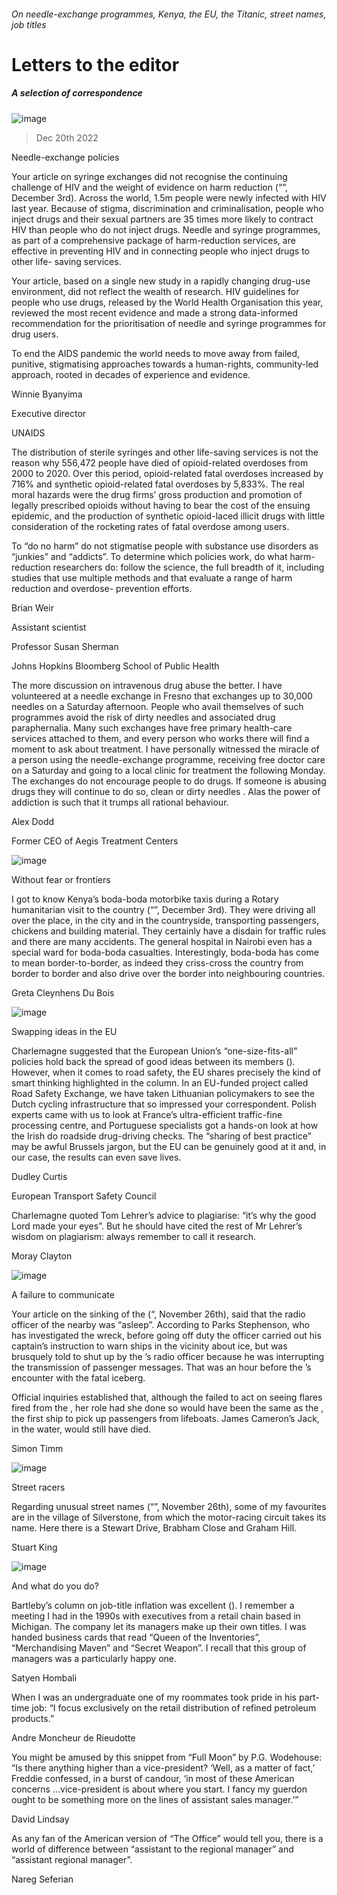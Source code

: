 ###### On needle-exchange programmes, Kenya, the EU, the Titanic, street names, job titles
# Letters to the editor 
##### A selection of correspondence 
![image](images/20221203_USP501.jpg) 
> Dec 20th 2022 

Needle-exchange policies
Your article on syringe exchanges did not recognise the continuing challenge of HIV and the weight of evidence on harm reduction (“”, December 3rd). Across the world, 1.5m people were newly infected with HIV last year. Because of stigma, discrimination and criminalisation, people who inject drugs and their sexual partners are 35 times more likely to contract HIV than people who do not inject drugs. Needle and syringe programmes, as part of a comprehensive package of harm-reduction services, are effective in preventing HIV and in connecting people who inject drugs to other life- saving services. 
Your article, based on a single new study in a rapidly changing drug-use environment, did not reflect the wealth of research. HIV guidelines for people who use drugs, released by the World Health Organisation this year, reviewed the most recent evidence and made a strong data-informed recommendation for the prioritisation of needle and syringe programmes for drug users. 
To end the AIDS pandemic the world needs to move away from failed, punitive, stigmatising approaches towards a human-rights, community-led approach, rooted in decades of experience and evidence. 
Winnie Byanyima
Executive director 
UNAIDS

The distribution of sterile syringes and other life-saving services is not the reason why 556,472 people have died of opioid-related overdoses from 2000 to 2020. Over this period, opioid-related fatal overdoses increased by 716% and synthetic opioid-related fatal overdoses by 5,833%. The real moral hazards were the drug firms’ gross production and promotion of legally prescribed opioids without having to bear the cost of the ensuing epidemic, and the production of synthetic opioid-laced illicit drugs with little consideration of the rocketing rates of fatal overdose among users.
To “do no harm” do not stigmatise people with substance use disorders as “junkies” and “addicts”. To determine which policies work, do what harm-reduction researchers do: follow the science, the full breadth of it, including studies that use multiple methods and that evaluate a range of harm reduction and overdose- prevention efforts. 
Brian Weir
Assistant scientist
Professor Susan Sherman
Johns Hopkins Bloomberg School of Public Health

The more discussion on intravenous drug abuse the better. I have volunteered at a needle exchange in Fresno that exchanges up to 30,000 needles on a Saturday afternoon. People who avail themselves of such programmes avoid the risk of dirty needles and associated drug paraphernalia. Many such exchanges have free primary health-care services attached to them, and every person who works there will find a moment to ask about treatment. I have personally witnessed the miracle of a person using the needle-exchange programme, receiving free doctor care on a Saturday and going to a local clinic for treatment the following Monday. The exchanges do not encourage people to do drugs. If someone is abusing drugs they will continue to do so, clean or dirty needles . Alas the power of addiction is such that it trumps all rational behaviour. 
Alex Dodd
Former CEO of Aegis Treatment Centers 

![image](images/20221203_MAP003.jpg) 

Without fear or frontiers
I got to know Kenya’s boda-boda motorbike taxis during a Rotary humanitarian visit to the country (“”, December 3rd). They were driving all over the place, in the city and in the countryside, transporting passengers, chickens and building material. They certainly have a disdain for traffic rules and there are many accidents. The general hospital in Nairobi even has a special ward for boda-boda casualties. Interestingly, boda-boda has come to mean border-to-border, as indeed they criss-cross the country from border to border and also drive over the border into neighbouring countries.
Greta Cleynhens Du Bois

![image](images/20221126_EUD000.jpg) 

Swapping ideas in the EU
Charlemagne suggested that the European Union’s “one-size-fits-all” policies hold back the spread of good ideas between its members (). However, when it comes to road safety, the EU shares precisely the kind of smart thinking highlighted in the column. In an EU-funded project called Road Safety Exchange, we have taken Lithuanian policymakers to see the Dutch cycling infrastructure that so impressed your correspondent. Polish experts came with us to look at France’s ultra-efficient traffic-fine processing centre, and Portuguese specialists got a hands-on look at how the Irish do roadside drug-driving checks. The “sharing of best practice” may be awful Brussels jargon, but the EU can be genuinely good at it and, in our case, the results can even save lives.
Dudley Curtis
European Transport Safety Council

Charlemagne quoted Tom Lehrer’s advice to plagiarise: “it’s why the good Lord made your eyes”. But he should have cited the rest of Mr Lehrer’s wisdom on plagiarism: always remember to call it research.
Moray Clayton

![image](images/20221126_CUP006.jpg) 

A failure to communicate
Your article on the sinking of the  (“, November 26th), said that the radio officer of the nearby  was “asleep”. According to Parks Stephenson, who has investigated the wreck, before going off duty the officer carried out his captain’s instruction to warn ships in the vicinity about ice, but was brusquely told to shut up by the ’s radio officer because he was interrupting the transmission of passenger messages. That was an hour before the ’s encounter with the fatal iceberg. 
Official inquiries established that, although the  failed to act on seeing flares fired from the , her role had she done so would have been the same as the , the first ship to pick up passengers from lifeboats. James Cameron’s Jack, in the water, would still have died. 
Simon Timm

![image](images/20221126_BRP007.jpg) 

Street racers
Regarding unusual street names (“”, November 26th), some of my favourites are in the village of Silverstone, from which the motor-racing circuit takes its name. Here there is a Stewart Drive, Brabham Close and Graham Hill.
Stuart King

![image](images/20221210_WBD002.jpg) 

And what do you do?
Bartleby’s column on job-title inflation was excellent (). I remember a meeting I had in the 1990s with executives from a retail chain based in Michigan. The company let its managers make up their own titles. I was handed business cards that read “Queen of the Inventories”, “Merchandising Maven” and “Secret Weapon”. I recall that this group of managers was a particularly happy one.
Satyen Hombali

When I was an undergraduate one of my roommates took pride in his part-time job: “I focus exclusively on the retail distribution of refined petroleum products.”
Andre Moncheur de Rieudotte

You might be amused by this snippet from “Full Moon” by P.G. Wodehouse: “Is there anything higher than a vice-president? ‘Well, as a matter of fact,’ Freddie confessed, in a burst of candour, ‘in most of these American concerns …vice-president is about where you start. I fancy my guerdon ought to be something more on the lines of assistant sales manager.’”
David Lindsay

As any fan of the American version of “The Office” would tell you, there is a world of difference between “assistant to the regional manager” and “assistant regional manager”.
Nareg Seferian

